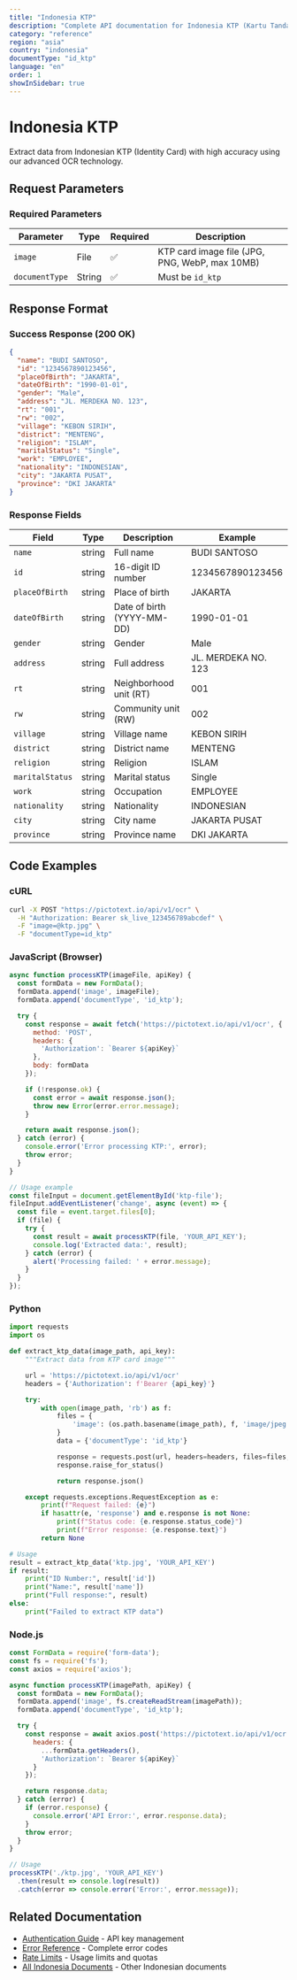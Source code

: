 ```yaml
---
title: "Indonesia KTP"
description: "Complete API documentation for Indonesia KTP (Kartu Tanda Penduduk) OCR with examples and field reference"
category: "reference"
region: "asia"
country: "indonesia"
documentType: "id_ktp"
language: "en"
order: 1
showInSidebar: true
---
```


# Indonesia KTP

Extract data from Indonesian KTP (Identity Card) with high accuracy using our advanced OCR technology.

## Request Parameters

### Required Parameters

| Parameter | Type | Required | Description |
|-----------|------|----------|-------------|
| `image` | File | ✅ | KTP card image file (JPG, PNG, WebP, max 10MB) |
| `documentType` | String | ✅ | Must be `id_ktp` |


## Response Format

### Success Response (200 OK)

```json
{
  "name": "BUDI SANTOSO",
  "id": "1234567890123456",
  "placeOfBirth": "JAKARTA",
  "dateOfBirth": "1990-01-01",
  "gender": "Male",
  "address": "JL. MERDEKA NO. 123",
  "rt": "001",
  "rw": "002",
  "village": "KEBON SIRIH",
  "district": "MENTENG",
  "religion": "ISLAM",
  "maritalStatus": "Single",
  "work": "EMPLOYEE",
  "nationality": "INDONESIAN",
  "city": "JAKARTA PUSAT",
  "province": "DKI JAKARTA"
}
```

### Response Fields

| Field | Type | Description | Example |
|-------|------|-------------|---------|
| `name` | string | Full name | BUDI SANTOSO |
| `id` | string | 16-digit ID number | 1234567890123456 |
| `placeOfBirth` | string | Place of birth | JAKARTA |
| `dateOfBirth` | string | Date of birth (YYYY-MM-DD) | 1990-01-01 |
| `gender` | string | Gender | Male |
| `address` | string | Full address | JL. MERDEKA NO. 123 |
| `rt` | string | Neighborhood unit (RT) | 001 |
| `rw` | string | Community unit (RW) | 002 |
| `village` | string | Village name | KEBON SIRIH |
| `district` | string | District name | MENTENG |
| `religion` | string | Religion | ISLAM |
| `maritalStatus` | string | Marital status | Single |
| `work` | string | Occupation | EMPLOYEE |
| `nationality` | string | Nationality | INDONESIAN |
| `city` | string | City name | JAKARTA PUSAT |
| `province` | string | Province name | DKI JAKARTA |

## Code Examples

### cURL

```bash
curl -X POST "https://pictotext.io/api/v1/ocr" \
  -H "Authorization: Bearer sk_live_123456789abcdef" \
  -F "image=@ktp.jpg" \
  -F "documentType=id_ktp"
```

### JavaScript (Browser)

```javascript
async function processKTP(imageFile, apiKey) {
  const formData = new FormData();
  formData.append('image', imageFile);
  formData.append('documentType', 'id_ktp');

  try {
    const response = await fetch('https://pictotext.io/api/v1/ocr', {
      method: 'POST',
      headers: {
        'Authorization': `Bearer ${apiKey}`
      },
      body: formData
    });

    if (!response.ok) {
      const error = await response.json();
      throw new Error(error.error.message);
    }

    return await response.json();
  } catch (error) {
    console.error('Error processing KTP:', error);
    throw error;
  }
}

// Usage example
const fileInput = document.getElementById('ktp-file');
fileInput.addEventListener('change', async (event) => {
  const file = event.target.files[0];
  if (file) {
    try {
      const result = await processKTP(file, 'YOUR_API_KEY');
      console.log('Extracted data:', result);
    } catch (error) {
      alert('Processing failed: ' + error.message);
    }
  }
});
```

### Python

```python
import requests
import os

def extract_ktp_data(image_path, api_key):
    """Extract data from KTP card image"""

    url = 'https://pictotext.io/api/v1/ocr'
    headers = {'Authorization': f'Bearer {api_key}'}

    try:
        with open(image_path, 'rb') as f:
            files = {
                'image': (os.path.basename(image_path), f, 'image/jpeg')
            }
            data = {'documentType': 'id_ktp'}

            response = requests.post(url, headers=headers, files=files, data=data, timeout=30)
            response.raise_for_status()

            return response.json()

    except requests.exceptions.RequestException as e:
        print(f"Request failed: {e}")
        if hasattr(e, 'response') and e.response is not None:
            print(f"Status code: {e.response.status_code}")
            print(f"Error response: {e.response.text}")
        return None

# Usage
result = extract_ktp_data('ktp.jpg', 'YOUR_API_KEY')
if result:
    print("ID Number:", result['id'])
    print("Name:", result['name'])
    print("Full response:", result)
else:
    print("Failed to extract KTP data")
```

### Node.js

```javascript
const FormData = require('form-data');
const fs = require('fs');
const axios = require('axios');

async function processKTP(imagePath, apiKey) {
  const formData = new FormData();
  formData.append('image', fs.createReadStream(imagePath));
  formData.append('documentType', 'id_ktp');

  try {
    const response = await axios.post('https://pictotext.io/api/v1/ocr', formData, {
      headers: {
        ...formData.getHeaders(),
        'Authorization': `Bearer ${apiKey}`
      }
    });

    return response.data;
  } catch (error) {
    if (error.response) {
      console.error('API Error:', error.response.data);
    }
    throw error;
  }
}

// Usage
processKTP('./ktp.jpg', 'YOUR_API_KEY')
  .then(result => console.log(result))
  .catch(error => console.error('Error:', error.message));
```

## Related Documentation

- [Authentication Guide](../../../authentication.md) - API key management
- [Error Reference](../../../errors.md) - Complete error codes
- [Rate Limits](../../../limits.md) - Usage limits and quotas
- [All Indonesia Documents](../../../supported-documents.md#asia) - Other Indonesian documents
